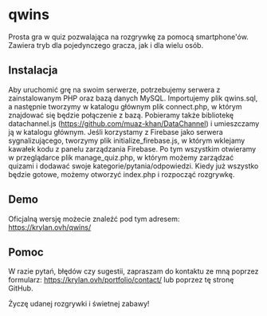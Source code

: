 # qwins

Prosta gra w quiz pozwalająca na rozgrywkę za pomocą smartphone'ów. Zawiera tryb dla pojedynczego gracza, jak i dla wielu osób.

## Instalacja

Aby uruchomić grę na swoim serwerze, potrzebujemy serwera z zainstalowanym PHP oraz bazą danych MySQL. Importujemy plik qwins.sql, a następnie tworzymy w katalogu głównym plik connect.php, w którym znajdować się będzie połączenie z bazą. Pobieramy także bibliotekę datachannel.js (https://github.com/muaz-khan/DataChannel) i umieszczamy ją w katalogu głównym. Jeśli korzystamy z Firebase jako serwera sygnalizującego, tworzymy plik initialize_firebase.js, w którym wklejamy kawałek kodu z panelu zarządzania Firebase. Po tym wszystkim otwieramy w przeglądarce plik manage_quiz.php, w którym możemy zarządzać quizami i dodawać swoje kategorie/pytania/odpowiedzi. Kiedy już wszystko będzie gotowe, możemy otworzyć index.php i rozpocząć rozgrywkę.

## Demo

Oficjalną wersję możecie znaleźć pod tym adresem: https://krylan.ovh/qwins/

## Pomoc

W razie pytań, błędów czy sugestii, zapraszam do kontaktu ze mną poprzez formularz: https://krylan.ovh/portfolio/contact/ lub poprzez tę stronę GitHub.

Życzę udanej rozgrywki i świetnej zabawy!